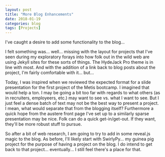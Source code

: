 ```yaml
---
layout: post
title: "More Blog Enhancements"
date: 2018-01-19
categories: blog
tags: [Projects]
---
```


I've caught a desire to add some functionality to the blog...

I felt something was... well... missing with the layout for projects that I've seen during my
exploratory forays into how folk out in the wild web are using Jekyll sites for these sorts of
things.  The HydeJack Pro theme is in line with most.  And with the addition of a link back
to blog posts about the project, I'm fairly comfortable with it... but...

Today, I was inspired when we reviewed the expected format for a slide presentation for the
first project of the Metis bootcamp.  I imagined that would help a ton.  I may be going a bit
too far with regards to what others (as in recruiters, employeers, etc.) may want to see vs.
what I want to see.  But I just feel a dense batch of text may not be the best way to present
a project.  I mean, what would separate that from the blogging itself?  Furthermore a quick
hope from the austere front page I've set up to a similarly sparse presentation may be nice.
Folk can do a quick get-in/get-out.  If they want, they'll be more robust stuff to pursue.

So after a bit of web research, I am going to try to add in some reveal.js magic to the blog.
As before, I'll likely start with SwirlyPy... my guinea pig project for the purpose of 
having a project on the
blog.  I do intend to get back to that project... eventually... I still feel there's a place
for that.


